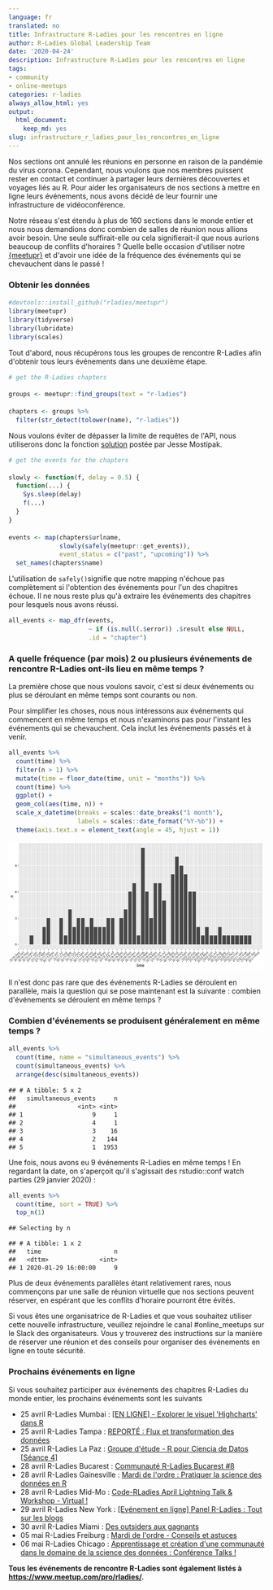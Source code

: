```yaml
---
language: fr
translated: no
title: Infrastructure R-Ladies pour les rencontres en ligne
author: R-Ladies Global Leadership Team
date: '2020-04-24'
description: Infrastructure R-Ladies pour les rencontres en ligne
tags:
- community
- online-meetups
categories: r-ladies
always_allow_html: yes
output:
  html_document:
    keep_md: yes
slug: infrastructure_r_ladies_pour_les_rencontres_en_ligne
---
```


Nos sections ont annulé les réunions en personne en raison de la pandémie du virus corona.
Cependant, nous voulons que nos membres puissent rester en contact et continuer à partager leurs dernières découvertes et voyages liés au R.
Pour aider les organisateurs de nos sections à mettre en ligne leurs événements, nous avons décidé de leur fournir une infrastructure de vidéoconférence.

Notre réseau s'est étendu à plus de 160 sections dans le monde entier et nous nous demandions donc combien de salles de réunion nous allions avoir besoin.
Une seule suffirait-elle ou cela signifierait-il que nous aurions beaucoup de conflits d'horaires ?
Quelle belle occasion d'utiliser notre [{meetupr}](https://github.com/rladies/meetupr) et d'avoir une idée de la fréquence des événements qui se chevauchent dans le passé !

### Obtenir les données

```r
#devtools::install_github("rladies/meetupr")
library(meetupr)
library(tidyverse)
library(lubridate)
library(scales)
```

Tout d'abord, nous récupérons tous les groupes de rencontre R-Ladies afin d'obtenir tous leurs événements dans une deuxième étape.

```r
# get the R-Ladies chapters

groups <- meetupr::find_groups(text = "r-ladies") 

chapters <- groups %>% 
  filter(str_detect(tolower(name), "r-ladies"))
```

Nous voulons éviter de dépasser la limite de requêtes de l'API, nous utiliserons donc la fonction [solution](https://github.com/rladies/meetupr/issues/30) postée par Jesse Mostipak.

```r
# get the events for the chapters

slowly <- function(f, delay = 0.5) {
  function(...) {
    Sys.sleep(delay)
    f(...)
  }
}

events <- map(chapters$urlname,
              slowly(safely(meetupr::get_events)),
              event_status = c("past", "upcoming")) %>% 
  set_names(chapters$name)
```

L'utilisation de `safely()`signifie que notre mapping n'échoue pas complètement si l'obtention des événements pour l'un des chapitres échoue.
Il ne nous reste plus qu'à extraire les événements des chapitres pour lesquels nous avons réussi.

```r
all_events <- map_dfr(events, 
                      ~ if (is.null(.$error)) .$result else NULL, 
                      .id = "chapter")
```

### A quelle fréquence (par mois) 2 ou plusieurs événements de rencontre R-Ladies ont-ils lieu en même temps ?

La première chose que nous voulons savoir, c'est si deux événements ou plus se déroulant en même temps sont courants ou non.

Pour simplifier les choses, nous nous intéressons aux événements qui commencent en même temps et nous n'examinons pas pour l'instant les événements qui se chevauchent.
Cela inclut les événements passés et à venir.

```r
all_events %>% 
  count(time) %>% 
  filter(n > 1) %>% 
  mutate(time = floor_date(time, unit = "months")) %>% 
  count(time) %>% 
  ggplot() + 
  geom_col(aes(time, n)) +
  scale_x_datetime(breaks = scales::date_breaks("1 month"),
                   labels = scales::date_format("%Y-%b")) +
  theme(axis.text.x = element_text(angle = 45, hjust = 1)) 
```

![](index.en_files/figure-html/parallel_per_month_vis-1.png)<!-- -->

Il n'est donc pas rare que des événements R-Ladies se déroulent en parallèle, mais la question qui se pose maintenant est la suivante : combien d'événements se déroulent en même temps ?

### Combien d'événements se produisent généralement en même temps ?

```r
all_events %>% 
  count(time, name = "simultaneous_events") %>% 
  count(simultaneous_events) %>% 
  arrange(desc(simultaneous_events))
```

```
## # A tibble: 5 x 2
##   simultaneous_events     n
##                 <int> <int>
## 1                   9     1
## 2                   4     1
## 3                   3    16
## 4                   2   144
## 5                   1  1953
```

Une fois, nous avons eu 9 événements R-Ladies en même temps !
En regardant la date, on s'aperçoit qu'il s'agissait des rstudio::conf watch parties (29 janvier 2020) :

```r
all_events %>% 
  count(time, sort = TRUE) %>% 
  top_n(1) 
```

```
## Selecting by n
```

```
## # A tibble: 1 x 2
##   time                    n
##   <dttm>              <int>
## 1 2020-01-29 16:00:00     9
```

Plus de deux événements parallèles étant relativement rares, nous commençons par une salle de réunion virtuelle que nos sections peuvent réserver, en espérant que les conflits d'horaire pourront être évités.

Si vous êtes une organisatrice de R-Ladies et que vous souhaitez utiliser cette nouvelle infrastructure, veuillez rejoindre le canal #online\_meetups sur le Slack des organisateurs.
Vous y trouverez des instructions sur la manière de réserver une réunion et des conseils pour organiser des événements en ligne en toute sécurité.

### Prochains événements en ligne

Si vous souhaitez participer aux événements des chapitres R-Ladies du monde entier, les prochains événements sont les suivants

- 25 avril R-Ladies Mumbai : [[EN LIGNE] - Explorer le visuel 'Highcharts' dans R](https://www.meetup.com/rladies-mumbai/events/270006904/)
- 25 avril R-Ladies Tampa : [REPORTÉ : Flux et transformation des données ](https://www.meetup.com/rladies-tampa/events/270192107/)
- 25 avril R-Ladies La Paz : [Groupe d'étude - R pour Ciencia de Datos [Séance 4]](https://www.meetup.com/rladies-la-paz/events/270212766/)
- 28 avril R-Ladies Bucarest : [Communauté R-Ladies Bucarest #8 ](https://www.meetup.com/rladies-bucharest/events/270178279/)
- 28 avril R-Ladies Gainesville : [Mardi de l'ordre : Pratiquer la science des données en R](https://www.meetup.com/rladies-gainesville/events/268773535/)
- 28 avril R-Ladies Mid-Mo : [Code-RLadies April Lightning Talk \& Workshop - Virtual !](https://www.meetup.com/rladies-mid-mo/events/268698590/)
- 29 avril R-Ladies New York : [[Evénement en ligne] Panel R-Ladies : Tout sur les blogs](https://www.meetup.com/rladies-newyork/events/270210924/)
- 30 avril R-Ladies Miami : [Des outsiders aux gagnants](https://www.meetup.com/rladies-miami/events/270087598/)
- 05 mai R-Ladies Freiburg : [Mardi de l'ordre - Conseils et astuces](https://www.meetup.com/rladies-freiburg/events/270214676/)
- 06 mai R-Ladies Chicago : [Apprentissage et création d'une communauté dans le domaine de la science des données : Conférence Talks !](https://www.meetup.com/rladies-chicago/events/269909895/)

**Tous les événements de rencontre R-Ladies sont également listés à <https://www.meetup.com/pro/rladies/>.**



